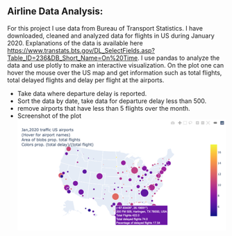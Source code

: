 ## Airline Data Analysis:

For this project I use data from Bureau of Transport Statistics. I have downloaded, cleaned and analyzed data for flights in US during January 2020. Explanations of the data is available here https://www.transtats.bts.gov/DL_SelectFields.asp?Table_ID=236&DB_Short_Name=On%20Time. I use pandas to analyze the data and use plotly to make an interactive visualization. On the plot one can hover the mouse over the US map and get information such as total flights, total delayed flights and delay per flight at the airports.  

- Take data where departure delay is reported. 
- Sort the data by date, take data for departure delay less than 500.
- remove airports that have less than 5 flights over the month.
- Screenshot of the plot 
![](reports/airport_plot.png) 